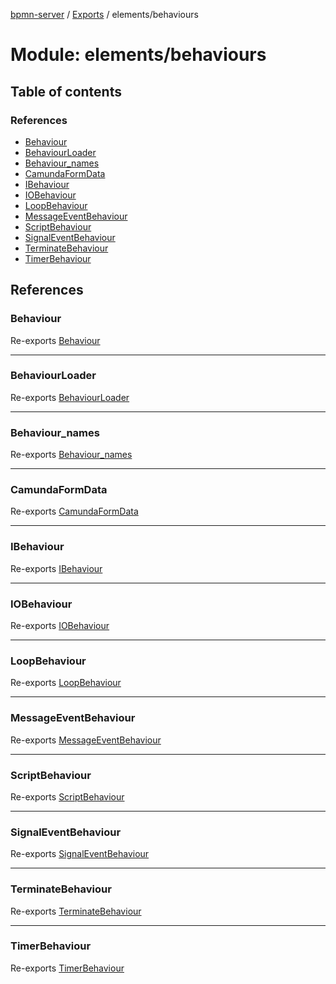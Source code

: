 [bpmn-server](../README.md) / [Exports](../modules.md) / elements/behaviours

# Module: elements/behaviours

## Table of contents

### References

- [Behaviour](elements_behaviours.md#behaviour)
- [BehaviourLoader](elements_behaviours.md#behaviourloader)
- [Behaviour\_names](elements_behaviours.md#behaviour_names)
- [CamundaFormData](elements_behaviours.md#camundaformdata)
- [IBehaviour](elements_behaviours.md#ibehaviour)
- [IOBehaviour](elements_behaviours.md#iobehaviour)
- [LoopBehaviour](elements_behaviours.md#loopbehaviour)
- [MessageEventBehaviour](elements_behaviours.md#messageeventbehaviour)
- [ScriptBehaviour](elements_behaviours.md#scriptbehaviour)
- [SignalEventBehaviour](elements_behaviours.md#signaleventbehaviour)
- [TerminateBehaviour](elements_behaviours.md#terminatebehaviour)
- [TimerBehaviour](elements_behaviours.md#timerbehaviour)

## References

### Behaviour

Re-exports [Behaviour](../classes/elements_behaviours_Behaviour.Behaviour.md)

___

### BehaviourLoader

Re-exports [BehaviourLoader](../classes/elements_behaviours_BehaviourLoader.BehaviourLoader.md)

___

### Behaviour\_names

Re-exports [Behaviour_names](elements_behaviours_BehaviourLoader.md#behaviour_names)

___

### CamundaFormData

Re-exports [CamundaFormData](../classes/elements_behaviours_Form.CamundaFormData.md)

___

### IBehaviour

Re-exports [IBehaviour](../interfaces/elements_behaviours_Behaviour.IBehaviour.md)

___

### IOBehaviour

Re-exports [IOBehaviour](../classes/elements_behaviours_IOBehaviour.IOBehaviour.md)

___

### LoopBehaviour

Re-exports [LoopBehaviour](../classes/elements_behaviours_Loop.LoopBehaviour.md)

___

### MessageEventBehaviour

Re-exports [MessageEventBehaviour](../classes/elements_behaviours_MessageSignal.MessageEventBehaviour.md)

___

### ScriptBehaviour

Re-exports [ScriptBehaviour](../classes/elements_behaviours_Script.ScriptBehaviour.md)

___

### SignalEventBehaviour

Re-exports [SignalEventBehaviour](../classes/elements_behaviours_MessageSignal.SignalEventBehaviour.md)

___

### TerminateBehaviour

Re-exports [TerminateBehaviour](../classes/elements_behaviours_Terminate.TerminateBehaviour.md)

___

### TimerBehaviour

Re-exports [TimerBehaviour](../classes/elements_behaviours_Timer.TimerBehaviour.md)
